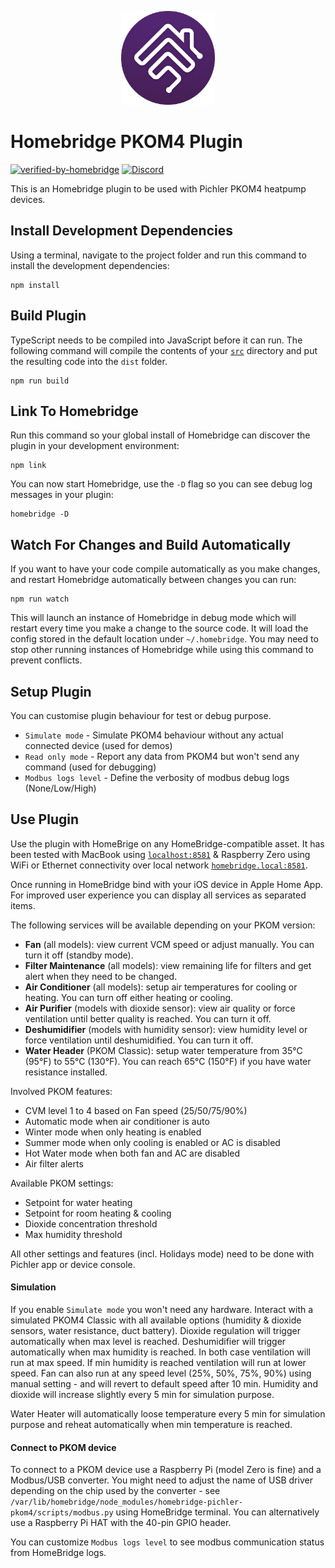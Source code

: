 
<p align="center">
<img src="homebridge-logo.png" width="150">
</p>

# Homebridge PKOM4 Plugin

[![verified-by-homebridge](https://badgen.net/badge/homebridge/verified/purple)](https://github.com/homebridge/homebridge/wiki/Verified-Plugins)
[![Discord](https://img.shields.io/discord/432663330281226270?color=728ED5&logo=discord&label=discord)](https://discord.gg/PamXDFsKMy)

This is an Homebridge plugin to be used with Pichler PKOM4 heatpump devices.


## Install Development Dependencies

Using a terminal, navigate to the project folder and run this command to install the development dependencies:

```
npm install
```

## Build Plugin

TypeScript needs to be compiled into JavaScript before it can run. The following command will compile the contents of your [`src`](./src) directory and put the resulting code into the `dist` folder.

```
npm run build
```

## Link To Homebridge

Run this command so your global install of Homebridge can discover the plugin in your development environment:

```
npm link
```

You can now start Homebridge, use the `-D` flag so you can see debug log messages in your plugin:

```
homebridge -D
```

## Watch For Changes and Build Automatically

If you want to have your code compile automatically as you make changes, and restart Homebridge automatically between changes you can run:

```
npm run watch
```

This will launch an instance of Homebridge in debug mode which will restart every time you make a change to the source code. It will load the config stored in the default location under `~/.homebridge`. You may need to stop other running instances of Homebridge while using this command to prevent conflicts.

## Setup Plugin

You can customise plugin behaviour for test or debug purpose.

* `Simulate mode` - Simulate PKOM4 behaviour without any actual connected device (used for demos)
* `Read only mode` - Report any data from PKOM4 but won't send any command (used for debugging)
* `Modbus logs level` - Define the verbosity of modbus debug logs (None/Low/High)

## Use Plugin

Use the plugin with HomeBrige on any HomeBridge-compatible asset. It has been tested with MacBook using [`localhost:8581`](http://localhost:8581) & Raspberry Zero using WiFi or Ethernet connectivity over local network [`homebridge.local:8581`](http://homebridge.local).

Once running in HomeBridge bind with your iOS device in Apple Home App. For improved user experience you can display all services as separated items.

The following services will be available depending on your PKOM version:
* **Fan** (all models): view current VCM speed or adjust manually. You can turn it off (standby mode).
* **Filter Maintenance** (all models): view remaining life for filters and get alert when they need to be changed.
* **Air Conditioner** (all models): setup air temperatures for cooling or heating. You can turn off either heating or cooling. 
* **Air Purifier** (models with dioxide sensor): view air quality or force ventilation until better quality is reached. You can turn it off.
* **Deshumidifier** (models with humidity sensor): view humidity level or force ventilation until deshumidified. You can turn it off.
* **Water Header** (PKOM Classic): setup water temperature from 35°C (95°F) to 55°C (130°F). You can reach 65°C (150°F) if you have water resistance installed.

Involved PKOM features:
* CVM level 1 to 4 based on Fan speed (25/50/75/90%)
* Automatic mode when air conditioner is auto
* Winter mode when only heating is enabled
* Summer mode when only cooling is enabled or AC is disabled
* Hot Water mode when both fan and AC are disabled
* Air filter alerts

Available PKOM settings:
* Setpoint for water heating
* Setpoint for room heating & cooling
* Dioxide concentration threshold
* Max humidity threshold

All other settings and features (incl. Holidays mode) need to be done with Pichler app or device console.

#### Simulation

If you enable `Simulate mode` you won't need any hardware. Interact with a simulated PKOM4 Classic with all available options (humidity & dioxide sensors, water resistance, duct battery). Dioxide regulation will trigger automatically when max level is reached. Deshumidifier will trigger automatically when max humidity is reached. In both case ventilation will run at max speed. If min humidity is reached ventilation will run at lower speed. Fan can also run at any speed level (25%, 50%, 75%, 90%) using manual setting - and will revert to default speed after 10 min. Humidity and dioxide will increase slightly every 5 min for simulation purpose.

Water Heater will automatically loose temperature every 5 min for simulation purpose and reheat automatically when min temperature is reached.

#### Connect to PKOM device

To connect to a PKOM device use a Raspberry Pi (model Zero is fine) and a Modbus/USB converter. You might need to adjust the name of USB driver depending on the chip used by the converter - see `/var/lib/homebridge/node_modules/homebridge-pichler-pkom4/scripts/modbus.py` using HomeBridge terminal. You can alternatively use a Raspberry Pi HAT with the 40-pin GPIO header.

You can customize `Modbus logs level` to see modbus communication status from HomeBridge logs.
